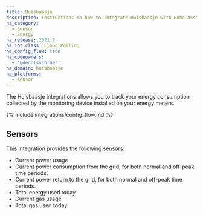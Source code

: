 ```yaml
---
title: Huisbaasje
description: Instructions on how to integrate Huisbaasje with Home Assistant.
ha_category:
  - Sensor
  - Energy
ha_release: 2021.2
ha_iot_class: Cloud Polling
ha_config_flow: true
ha_codeowners:
  - '@dennisschroer'
ha_domain: huisbaasje
ha_platforms:
  - sensor
---
```


The Huisbaasje integrations allows you to track your energy consumption collected
by the monitoring device installed on your energy meters.

{% include integrations/config_flow.md %}
## Sensors

This integration provides the following sensors:

- Current power usage
- Current power consumption from the grid, for both normal and off-peak time periods.
- Current power return to the grid, for both normal and off-peak time periods.
- Total energy used today
- Current gas usage
- Total gas used today
